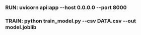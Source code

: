 ### RUN: uvicorn api:app --host 0.0.0.0 --port 8000

### TRAIN: python train_model.py --csv DATA.csv --out model.joblib
